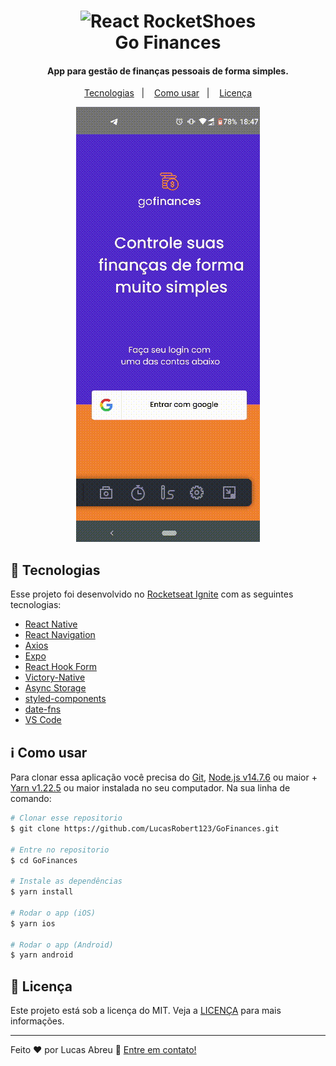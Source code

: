 <h1 align="center">
    <img alt="React RocketShoes" src="https://res.cloudinary.com/dlbvij1i5/image/upload/v1659650504/logo_kquskj.svg" />
    <br>
    Go Finances
</h1>

<h4 align="center">
  App para gestão de finanças pessoais de forma simples.
</h4>

<p align="center">
  <a href="#rocket-tecnologias">Tecnologias</a>&nbsp;&nbsp;&nbsp;|&nbsp;&nbsp;&nbsp;
  <a href="#information_source-como-usar">Como usar</a>&nbsp;&nbsp;&nbsp;|&nbsp;&nbsp;&nbsp;
  <a href="#memo-licença">Licença</a>
</p>

<p align="center">
  <img alt="Demo on Netlify"  src="./github/gofinances.gif">
</p>

## :rocket: Tecnologias

Esse projeto foi desenvolvido no [Rocketseat Ignite](https://lp.rocketseat.com.br/ignite) com as seguintes tecnologias:

-  [React Native](https://reactnative.dev/)
-  [React Navigation](https://reactnavigation.org/)
-  [Axios](https://github.com/axios/axios)
-  [Expo](https://docs.expo.dev/)
-  [React Hook Form](https://react-hook-form.com/)
-  [Victory-Native](https://formidable.com/open-source/victory/docs/native/)
-  [Async Storage](https://github.com/react-native-async-storage/async-storage)
-  [styled-components](https://www.styled-components.com/)
-  [date-fns](https://date-fns.org/)
-  [VS Code](https://code.visualstudio.com/)

## :information_source: Como usar

Para clonar essa aplicação você precisa do [Git](https://git-scm.com), [Node.js v14.7.6](https://nodejs.org/en/) 
ou maior + [Yarn v1.22.5](https://yarnpkg.com/) ou maior instalada no seu computador. Na sua linha de comando:

```bash
# Clonar esse repositorio
$ git clone https://github.com/LucasRobert123/GoFinances.git

# Entre no repositorio
$ cd GoFinances

# Instale as dependências
$ yarn install

# Rodar o app (iOS)
$ yarn ios

# Rodar o app (Android)
$ yarn android
```


## :memo: Licença
Este projeto está sob a licença do MIT. Veja a [LICENÇA](https://github.com/LucasRobert123/GoFinances/blob/master/LICENCE.txt) para mais informações.

---

Feito ♥ por Lucas Abreu :wave: [Entre em contato!](http://linkedin.com/in/lucas-robert-de-abreu-4a74ab1b9)
